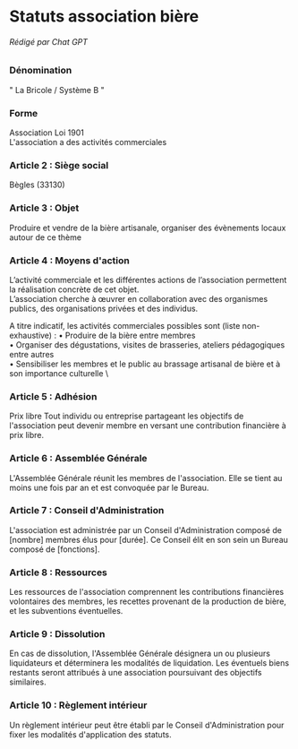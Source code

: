 # Statuts association bière
###### Rédigé par Chat GPT


### Dénomination
" La Bricole / Système B "

### Forme

Association Loi 1901 \
L'association a des activités commerciales

### Article 2 : Siège social
Bègles (33130)

### Article 3 : Objet
Produire et vendre de la bière artisanale, organiser des évènements locaux autour de ce thème

### Article 4 : Moyens d'action
L’activité commerciale et les différentes actions de l’association permettent la réalisation concrète de cet objet. \
L’association cherche à œuvrer en collaboration avec des organismes publics, des organisations privées et des individus.

A titre indicatif, les activités commerciales possibles sont (liste non-exhaustive) :
• Produire de la bière entre membres \
• Organiser des dégustations, visites de brasseries, ateliers pédagogiques entre autres\
• Sensibiliser les membres et le public au brassage artisanal de bière et à son importance culturelle \

### Article 5 : Adhésion
Prix libre
Tout individu ou entreprise partageant les objectifs de l'association peut devenir membre en versant une contribution financière à prix libre.

### Article 6 : Assemblée Générale
L'Assemblée Générale réunit les membres de l'association. Elle se tient au moins une fois par an et est convoquée par le Bureau.

### Article 7 : Conseil d'Administration
L'association est administrée par un Conseil d'Administration composé de [nombre] membres élus pour [durée]. Ce Conseil élit en son sein un Bureau composé de [fonctions].

### Article 8 : Ressources
Les ressources de l'association comprennent les contributions financières volontaires des membres, les recettes provenant de la production de bière, et les subventions éventuelles.

### Article 9 : Dissolution
En cas de dissolution, l'Assemblée Générale désignera un ou plusieurs liquidateurs et déterminera les modalités de liquidation. Les éventuels biens restants seront attribués à une association poursuivant des objectifs similaires.

### Article 10 : Règlement intérieur
Un règlement intérieur peut être établi par le Conseil d'Administration pour fixer les modalités d'application des statuts.
